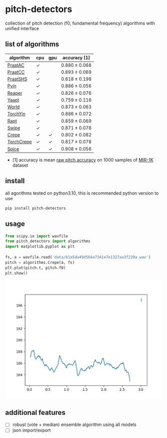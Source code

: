 # pitch-detectors
collection of pitch detection (f0, fundamental frequency) algorithms with unified interface

## list of algorithms
| algorithm                                                                                                  | cpu | gpu | accuracy [1]  |
|------------------------------------------------------------------------------------------------------------|-----|-----|---------------|
| [PraatAC](https://parselmouth.readthedocs.io/en/stable/api_reference.html#parselmouth.Sound.to_pitch_ac)   |  ✓  |     | 0.880 ± 0.068 |
| [PraatCC](https://parselmouth.readthedocs.io/en/stable/api_reference.html#parselmouth.Sound.to_pitch_cc)   |  ✓  |     | 0.893 ± 0.069 |
| [PraatSHS](https://parselmouth.readthedocs.io/en/stable/api_reference.html#parselmouth.Sound.to_pitch_shs) |  ✓  |     | 0.618 ± 0.198 |
| [Pyin](https://librosa.org/doc/latest/generated/librosa.pyin.html)                                         |  ✓  |     | 0.886 ± 0.056 |
| [Reaper](https://github.com/r9y9/pyreaper)                                                                 |  ✓  |     | 0.826 ± 0.076 |
| [Yaapt](http://bjbschmitt.github.io/AMFM_decompy/pYAAPT.html#amfm_decompy.pYAAPT.yaapt)                    |  ✓  |     | 0.759 ± 0.116 |
| [World](https://github.com/JeremyCCHsu/Python-Wrapper-for-World-Vocoder)                                   |  ✓  |     | 0.873 ± 0.063 |
| [TorchYin](https://github.com/brentspell/torch-yin)                                                        |  ✓  |     | 0.886 ± 0.072 |
| [Rapt](https://pysptk.readthedocs.io/en/stable/generated/pysptk.sptk.rapt.html)                            |  ✓  |     | 0.859 ± 0.069 |
| [Swipe](https://pysptk.readthedocs.io/en/stable/generated/pysptk.sptk.swipe.html)                          |  ✓  |     | 0.871 ± 0.078 |
| [Crepe](https://github.com/marl/crepe)                                                                     |  ✓  |  ✓  | 0.802 ± 0.082 |
| [TorchCrepe](https://github.com/maxrmorrison/torchcrepe)                                                   |  ✓  |  ✓  | 0.817 ± 0.078 |
| [Spice](https://ai.googleblog.com/2019/11/spice-self-supervised-pitch-estimation.html)                     |  ✓  |  ✓  | 0.908 ± 0.056 |

- [1] accuracy is mean [raw pitch accuracy](http://craffel.github.io/mir_eval/#mir_eval.melody.raw_pitch_accuracy) on 1000 samples of [MIR-1K](https://www.kaggle.com/datasets/datongmuyuyi/mir1k) dataset

## install
all agorithms tested on python3.10, this is recommended python version to use
```bash
pip install pitch-detectors
```

## usage

```python
from scipy.io import wavfile
from pitch_detectors import algorithms
import matplotlib.pyplot as plt

fs, a = wavfile.read('data/b1a5da49d564a7341e7e1327aa3f229a.wav')
pitch = algorithms.Crepe(a, fs)
plt.plot(pitch.t, pitch.f0)
plt.show()
```

![Alt text](data/b1a5da49d564a7341e7e1327aa3f229a.png)


## additional features
- [ ] robust (vote + median) ensemble algorithm using all models
- [ ] json import/export
